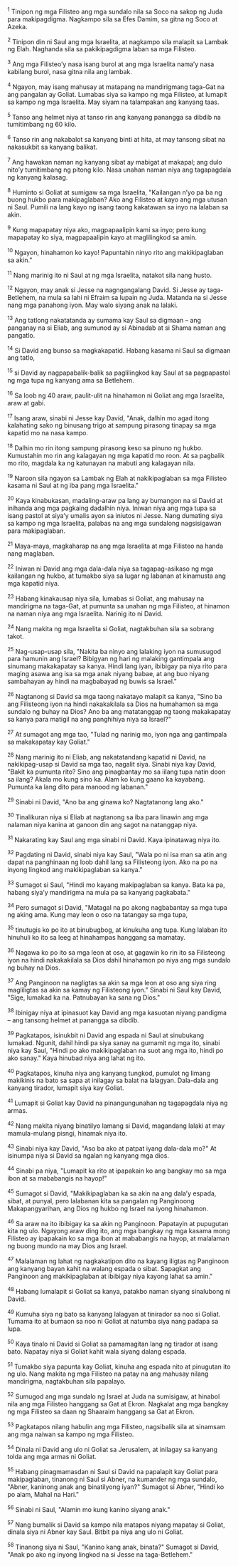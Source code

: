 <sup>1</sup>
Tinipon ng mga Filisteo ang mga sundalo nila sa Soco na sakop ng Juda para makipagdigma. Nagkampo sila sa Efes Damim, sa gitna ng Soco at Azeka. 

<sup>2</sup>
Tinipon din ni Saul ang mga Israelita, at nagkampo sila malapit sa Lambak ng Elah. Naghanda sila sa pakikipagdigma laban sa mga Filisteo. 

<sup>3</sup>
Ang mga Filisteoʼy nasa isang burol at ang mga Israelita namaʼy nasa kabilang burol, nasa gitna nila ang lambak. 

<sup>4</sup>
Ngayon, may isang mahusay at matapang na mandirigmang taga-Gat na ang pangalan ay Goliat. Lumabas siya sa kampo ng mga Filisteo, at lumapit sa kampo ng mga Israelita. May siyam na talampakan ang kanyang taas. 

<sup>5</sup>
Tanso ang helmet niya at tanso rin ang kanyang panangga sa dibdib na tumitimbang ng 60 kilo. 

<sup>6</sup>
Tanso rin ang nakabalot sa kanyang binti at hita, at may tansong sibat na nakasukbit sa kanyang balikat. 

<sup>7</sup>
Ang hawakan naman ng kanyang sibat ay mabigat at makapal; ang dulo nitoʼy tumitimbang ng pitong kilo. Nasa unahan naman niya ang tagapagdala ng kanyang kalasag. 

<sup>8</sup>
Huminto si Goliat at sumigaw sa mga Israelita, "Kailangan nʼyo pa ba ng buong hukbo para makipaglaban? Ako ang Filisteo at kayo ang mga utusan ni Saul. Pumili na lang kayo ng isang taong kakatawan sa inyo na lalaban sa akin. 

<sup>9</sup>
Kung mapapatay niya ako, magpapaalipin kami sa inyo; pero kung mapapatay ko siya, magpapaalipin kayo at maglilingkod sa amin. 

<sup>10</sup>
Ngayon, hinahamon ko kayo! Papuntahin ninyo rito ang makikipaglaban sa akin." 

<sup>11</sup>
Nang marinig ito ni Saul at ng mga Israelita, natakot sila nang husto. 

<sup>12</sup>
Ngayon, may anak si Jesse na nagngangalang David. Si Jesse ay taga-Betlehem, na mula sa lahi ni Efraim sa lupain ng Juda. Matanda na si Jesse nang mga panahong iyon. May walo siyang anak na lalaki. 

<sup>13</sup>
Ang tatlong nakatatanda ay sumama kay Saul sa digmaan – ang panganay na si Eliab, ang sumunod ay si Abinadab at si Shama naman ang pangatlo. 

<sup>14</sup>
Si David ang bunso sa magkakapatid. Habang kasama ni Saul sa digmaan ang tatlo, 

<sup>15</sup>
si David ay nagpapabalik-balik sa paglilingkod kay Saul at sa pagpapastol ng mga tupa ng kanyang ama sa Betlehem. 

<sup>16</sup>
Sa loob ng 40 araw, paulit-ulit na hinahamon ni Goliat ang mga Israelita, araw at gabi. 

<sup>17</sup>
Isang araw, sinabi ni Jesse kay David, "Anak, dalhin mo agad itong kalahating sako ng binusang trigo at sampung pirasong tinapay sa mga kapatid mo na nasa kampo. 

<sup>18</sup>
Dalhin mo rin itong sampung pirasong keso sa pinuno ng hukbo. Kumustahin mo rin ang kalagayan ng mga kapatid mo roon. At sa pagbalik mo rito, magdala ka ng katunayan na mabuti ang kalagayan nila. 

<sup>19</sup>
Naroon sila ngayon sa Lambak ng Elah at nakikipaglaban sa mga Filisteo kasama ni Saul at ng iba pang mga Israelita." 

<sup>20</sup>
Kaya kinabukasan, madaling-araw pa lang ay bumangon na si David at inihanda ang mga pagkaing dadalhin niya. Iniwan niya ang mga tupa sa isang pastol at siyaʼy umalis ayon sa iniutos ni Jesse. Nang dumating siya sa kampo ng mga Israelita, palabas na ang mga sundalong nagsisigawan para makipaglaban. 

<sup>21</sup>
Maya-maya, magkaharap na ang mga Israelita at mga Filisteo na handa nang maglaban. 

<sup>22</sup>
Iniwan ni David ang mga dala-dala niya sa tagapag-asikaso ng mga kailangan ng hukbo, at tumakbo siya sa lugar ng labanan at kinamusta ang mga kapatid niya. 

<sup>23</sup>
Habang kinakausap niya sila, lumabas si Goliat, ang mahusay na mandirigma na taga-Gat, at pumunta sa unahan ng mga Filisteo, at hinamon na naman niya ang mga Israelita. Narinig ito ni David. 

<sup>24</sup>
Nang makita ng mga Israelita si Goliat, nagtakbuhan sila sa sobrang takot. 

<sup>25</sup>
Nag-usap-usap sila, "Nakita ba ninyo ang lalaking iyon na sumusugod para hamunin ang Israel? Bibigyan ng hari ng malaking gantimpala ang sinumang makakapatay sa kanya. Hindi lang iyan, ibibigay pa niya rito para maging asawa ang isa sa mga anak niyang babae, at ang buo niyang sambahayan ay hindi na magbabayad ng buwis sa Israel." 

<sup>26</sup>
Nagtanong si David sa mga taong nakatayo malapit sa kanya, "Sino ba ang Filisteong iyon na hindi nakakakilala sa Dios na humahamon sa mga sundalo ng buhay na Dios? Ano ba ang matatanggap ng taong makakapatay sa kanya para matigil na ang panghihiya niya sa Israel?" 

<sup>27</sup>
At sumagot ang mga tao, "Tulad ng narinig mo, iyon nga ang gantimpala sa makakapatay kay Goliat." 

<sup>28</sup>
Nang marinig ito ni Eliab, ang nakatatandang kapatid ni David, na nakikipag-usap si David sa mga tao, nagalit siya. Sinabi niya kay David, "Bakit ka pumunta rito? Sino ang pinagbantay mo sa iilang tupa natin doon sa ilang? Akala mo kung sino ka. Alam ko kung gaano ka kayabang. Pumunta ka lang dito para manood ng labanan." 

<sup>29</sup>
Sinabi ni David, "Ano ba ang ginawa ko? Nagtatanong lang ako." 

<sup>30</sup>
Tinalikuran niya si Eliab at nagtanong sa iba para linawin ang mga nalaman niya kanina at ganoon din ang sagot na natanggap niya. 

<sup>31</sup>
Nakarating kay Saul ang mga sinabi ni David. Kaya ipinatawag niya ito. 

<sup>32</sup>
Pagdating ni David, sinabi niya kay Saul, "Wala po ni isa man sa atin ang dapat na panghinaan ng loob dahil lang sa Filisteong iyon. Ako na po na inyong lingkod ang makikipaglaban sa kanya." 

<sup>33</sup>
Sumagot si Saul, "Hindi mo kayang makipaglaban sa kanya. Bata ka pa, habang siyaʼy mandirigma na mula pa sa kanyang pagkabata." 

<sup>34</sup>
Pero sumagot si David, "Matagal na po akong nagbabantay sa mga tupa ng aking ama. Kung may leon o oso na tatangay sa mga tupa, 

<sup>35</sup>
tinutugis ko po ito at binubugbog, at kinukuha ang tupa. Kung lalaban ito hinuhuli ko ito sa leeg at hinahampas hanggang sa mamatay. 

<sup>36</sup>
Nagawa ko po ito sa mga leon at oso, at gagawin ko rin ito sa Filisteong iyon na hindi nakakakilala sa Dios dahil hinahamon po niya ang mga sundalo ng buhay na Dios. 

<sup>37</sup>
Ang Panginoon na nagligtas sa akin sa mga leon at oso ang siya ring magliligtas sa akin sa kamay ng Filisteong iyon." Sinabi ni Saul kay David, "Sige, lumakad ka na. Patnubayan ka sana ng Dios." 

<sup>38</sup>
Ibinigay niya at ipinasuot kay David ang mga kasuotan niyang pandigma – ang tansong helmet at panangga sa dibdib. 

<sup>39</sup>
Pagkatapos, isinukbit ni David ang espada ni Saul at sinubukang lumakad. Ngunit, dahil hindi pa siya sanay na gumamit ng mga ito, sinabi niya kay Saul, "Hindi po ako makikipaglaban na suot ang mga ito, hindi po ako sanay." Kaya hinubad niya ang lahat ng ito. 

<sup>40</sup>
Pagkatapos, kinuha niya ang kanyang tungkod, pumulot ng limang makikinis na bato sa sapa at inilagay sa balat na lalagyan. Dala-dala ang kanyang tirador, lumapit siya kay Goliat. 

<sup>41</sup>
Lumapit si Goliat kay David na pinangungunahan ng tagapagdala niya ng armas. 

<sup>42</sup>
Nang makita niyang binatilyo lamang si David, magandang lalaki at may mamula-mulang pisngi, hinamak niya ito. 

<sup>43</sup>
Sinabi niya kay David, "Aso ba ako at patpat iyang dala-dala mo?" At isinumpa niya si David sa ngalan ng kanyang mga dios. 

<sup>44</sup>
Sinabi pa niya, "Lumapit ka rito at ipapakain ko ang bangkay mo sa mga ibon at sa mababangis na hayop!" 

<sup>45</sup>
Sumagot si David, "Makikipaglaban ka sa akin na ang dalaʼy espada, sibat, at punyal, pero lalabanan kita sa pangalan ng Panginoong Makapangyarihan, ang Dios ng hukbo ng Israel na iyong hinahamon. 

<sup>46</sup>
Sa araw na ito ibibigay ka sa akin ng Panginoon. Papatayin at pupugutan kita ng ulo. Ngayong araw ding ito, ang mga bangkay ng mga kasama mong Filisteo ay ipapakain ko sa mga ibon at mababangis na hayop, at malalaman ng buong mundo na may Dios ang Israel. 

<sup>47</sup>
Malalaman ng lahat ng nagkakatipon dito na kayang iligtas ng Panginoon ang kanyang bayan kahit na walang espada o sibat. Sapagkat ang Panginoon ang makikipaglaban at ibibigay niya kayong lahat sa amin." 

<sup>48</sup>
Habang lumalapit si Goliat sa kanya, patakbo naman siyang sinalubong ni David. 

<sup>49</sup>
Kumuha siya ng bato sa kanyang lalagyan at tinirador sa noo si Goliat. Tumama ito at bumaon sa noo ni Goliat at natumba siya nang padapa sa lupa. 

<sup>50</sup>
Kaya tinalo ni David si Goliat sa pamamagitan lang ng tirador at isang bato. Napatay niya si Goliat kahit wala siyang dalang espada. 

<sup>51</sup>
Tumakbo siya papunta kay Goliat, kinuha ang espada nito at pinugutan ito ng ulo. Nang makita ng mga Filisteo na patay na ang mahusay nilang mandirigma, nagtakbuhan sila papalayo. 

<sup>52</sup>
Sumugod ang mga sundalo ng Israel at Juda na sumisigaw, at hinabol nila ang mga Filisteo hanggang sa Gat at Ekron. Nagkalat ang mga bangkay ng mga Filisteo sa daan ng Shaaraim hanggang sa Gat at Ekron. 

<sup>53</sup>
Pagkatapos nilang habulin ang mga Filisteo, nagsibalik sila at sinamsam ang mga naiwan sa kampo ng mga Filisteo. 

<sup>54</sup>
Dinala ni David ang ulo ni Goliat sa Jerusalem, at inilagay sa kanyang tolda ang mga armas ni Goliat. 

<sup>55</sup>
Habang pinagmamasdan ni Saul si David na papalapit kay Goliat para makipaglaban, tinanong ni Saul si Abner, na kumander ng mga sundalo, "Abner, kaninong anak ang binatilyong iyan?" Sumagot si Abner, "Hindi ko po alam, Mahal na Hari." 

<sup>56</sup>
Sinabi ni Saul, "Alamin mo kung kanino siyang anak." 

<sup>57</sup>
Nang bumalik si David sa kampo nila matapos niyang mapatay si Goliat, dinala siya ni Abner kay Saul. Bitbit pa niya ang ulo ni Goliat. 

<sup>58</sup>
Tinanong siya ni Saul, "Kanino kang anak, binata?" Sumagot si David, "Anak po ako ng inyong lingkod na si Jesse na taga-Betlehem."